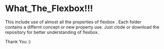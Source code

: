 # What_The_Flexbox!!!
This include use of almost all the properties of flexbox .
Each folder contains a differnt concept or new property use.
Just clode or download the repository for better understanding of flexbox.

Thank You :)
